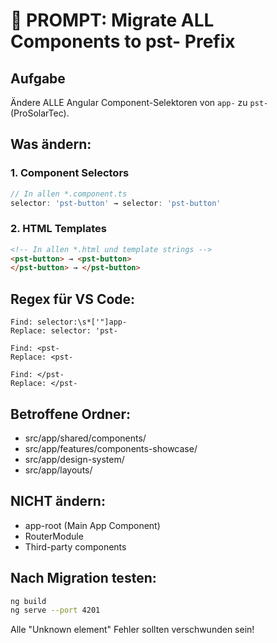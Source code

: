 # 🔄 PROMPT: Migrate ALL Components to pst- Prefix

## Aufgabe
Ändere ALLE Angular Component-Selektoren von `app-` zu `pst-` (ProSolarTec).

## Was ändern:

### 1. Component Selectors
```typescript
// In allen *.component.ts
selector: 'pst-button' → selector: 'pst-button'
```

### 2. HTML Templates
```html
<!-- In allen *.html und template strings -->
<pst-button> → <pst-button>
</pst-button> → </pst-button>
```

## Regex für VS Code:
```
Find: selector:\s*['"]app-
Replace: selector: 'pst-

Find: <pst-
Replace: <pst-

Find: </pst-
Replace: </pst-
```

## Betroffene Ordner:
- src/app/shared/components/
- src/app/features/components-showcase/
- src/app/design-system/
- src/app/layouts/

## NICHT ändern:
- app-root (Main App Component)
- RouterModule
- Third-party components

## Nach Migration testen:
```bash
ng build
ng serve --port 4201
```

Alle "Unknown element" Fehler sollten verschwunden sein!
